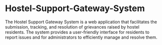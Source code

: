 # Hostel-Support-Gateway-System
The Hostel Support Gateway System is a web application that facilitates the submission, tracking, and resolution of grievances raised by hostel residents. The system provides a user-friendly interface for residents to report issues and for administrators to efficiently manage and resolve them.
